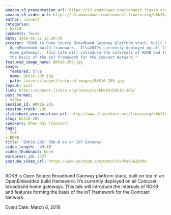 ```yaml
---
amazon_s3_presentation_url: https://s3.amazonaws.com/connect.linaro.org/bkk16/Presentations/Tuesday/BKK16-205.pdf
amazon_s3_video_url: https://s3.amazonaws.com/connect.linaro.org/bkk16/Videos/Tuesday/BKK16-205%20RDK-B%20as%20an%20IoT%20Gateway.mp4
author: connect
categories:
- bkk16
comments: false
date: 2016-02-22 17:20:39
excerpt: "RDKB is Open Source Broadband Gateway platform stack, built on top of an
  OpenEmbedded build framework.  It\u2019s currently deployed on all Comcast broadband
  home gateways.  This talk will introduce the internals of RDKB and features forming
  the basis of the IoT framework for the Comcast Network."
featured_image_name: BKK16-205.jpg
image:
  featured: true
  name: BKK16-205.jpg
  path: /assets/images/featured-images/BKK16-205.jpg
layout: post
link: http://connect.linaro.org/resource/bkk16/bkk16-205/
post_format:
- Video
session_id: BKK16-205
session_track: LHG
slideshare_presentation_url: http://www.slideshare.net/linaroorg/bkk16205-rdkb-iot
slug: bkk16-205
speakers: Khem Raj (Comcast)
tags:
- IoT
- RDKB
title: 'BKK16-205: RDK-B as an IoT Gateway'
video_length: '49:40'
video_thumbnail: None
wordpress_id: 3327
youtube_video_url: https://www.youtube.com/watch?v=PkadSuZBnRw
---
```


RDKB is Open Source Broadband Gateway platform stack, built on top of an OpenEmbedded build framework.  It’s currently deployed on all Comcast broadband home gateways.  This talk will introduce the internals of RDKB and features forming the basis of the IoT framework for the Comcast Network.

Event Date: March 8, 2016